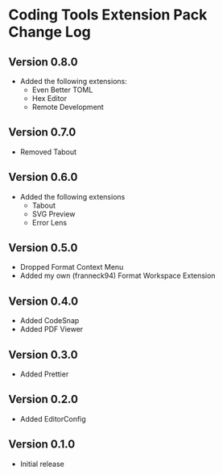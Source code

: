 # Coding Tools Extension Pack Change Log

## Version 0.8.0

- Added the following extensions:
  - Even Better TOML
  - Hex Editor
  - Remote Development

## Version 0.7.0

- Removed Tabout

## Version 0.6.0

- Added the following extensions
  - Tabout
  - SVG Preview
  - Error Lens

## Version 0.5.0

- Dropped Format Context Menu
- Added my own (franneck94) Format Workspace Extension

## Version 0.4.0

- Added CodeSnap
- Added PDF Viewer

## Version 0.3.0

- Added Prettier

## Version 0.2.0

- Added EditorConfig

## Version 0.1.0

- Initial release
